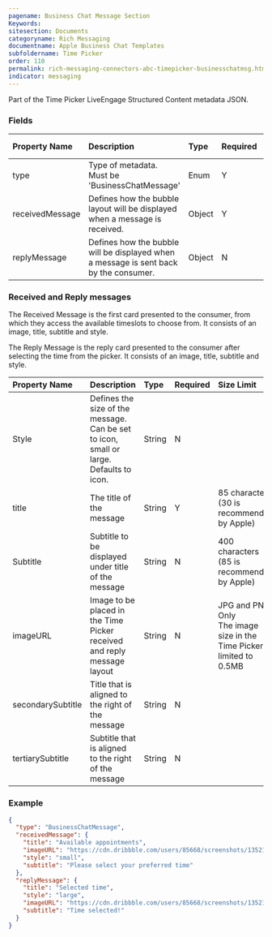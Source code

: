 ```yaml
---
pagename: Business Chat Message Section
Keywords:
sitesection: Documents
categoryname: Rich Messaging
documentname: Apple Business Chat Templates
subfoldername: Time Picker
order: 110
permalink: rich-messaging-connectors-abc-timepicker-businesschatmsg.html
indicator: messaging
---
```


Part of the Time Picker LiveEngage Structured Content metadata JSON.

### Fields

| Property Name | Description | Type | Required | Size Limit |
| :--- | :--- | :--- | :--- | :--- |
| type | Type of metadata. <br/> Must be 'BusinessChatMessage' | Enum | Y |  |
| receivedMessage | Defines how the bubble layout will be displayed when a message is received. | Object  | Y |  |
| replyMessage | Defines how the bubble will be displayed when a message is sent back by the consumer. | Object | N |  |


### Received and Reply messages

The Received Message is the first card presented to the consumer, from which they access the available timeslots to choose from. It consists of an image, title, subtitle and style.

The Reply Message is the reply card presented to the consumer after selecting the time from the picker. It consists of an image, title, subtitle and style.

| Property Name | Description | Type | Required | Size Limit |
| :--- | :--- | :--- | :--- | :--- |
| Style | Defines the size of the message. <br/>Can be set to icon, small or large. <br/>Defaults to icon. | String | N |  |
| title | The title of the message | String | Y | 85 characters (30 is recommended by Apple) |
| Subtitle | Subtitle to be displayed under title of the message | String | N | 400 characters (85 is recommended by Apple) |
| imageURL | Image to be placed in the Time Picker received and reply message layout | String | N | JPG and PNG Only <br/>The image size in the Time Picker is limited to 0.5MB |
| secondarySubtitle | Title that is aligned to the right of the message | String | N |  |
| tertiarySubtitle | Subtitle that is aligned to the right of the message | String | N |  |


### Example

```json
{
  "type": "BusinessChatMessage",
  "receivedMessage": {
    "title": "Available appointments",
    "imageURL": "https://cdn.dribbble.com/users/85668/screenshots/1352116/dribblble_mock_1x.jpg",
    "style": "small",
    "subtitle": "Please select your preferred time"
  },
  "replyMessage": {
    "title": "Selected time",
    "style": "large",
    "imageURL": "https://cdn.dribbble.com/users/85668/screenshots/1352116/dribblble_mock_1x.jpg",
    "subtitle": "Time selected!"
  }
}
```
